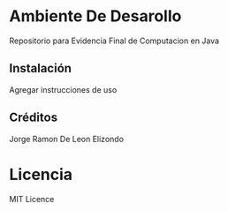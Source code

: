 # Ambiente De Desarollo

Repositorio para Evidencia Final de Computacion en Java

## Instalación

Agregar instrucciones de uso

## Créditos


Jorge Ramon De Leon Elizondo

# Licencia

MIT Licence
